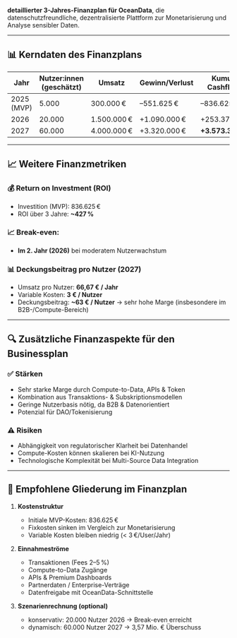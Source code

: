 **detaillierter 3-Jahres-Finanzplan für OceanData**, die datenschutzfreundliche, dezentralisierte Plattform zur Monetarisierung und Analyse sensibler Daten.

---

## 📊 **Kerndaten des Finanzplans**

| Jahr        | Nutzer:innen (geschätzt) | Umsatz         | Gewinn/Verlust     | Kumul. Cashflow    |
|-------------|---------------------------|----------------|---------------------|---------------------|
| 2025 (MVP)  | 5.000                     | 300.000 €      | –551.625 €          | –836.625 €          |
| 2026        | 20.000                    | 1.500.000 €    | +1.090.000 €        | +253.375 €          |
| 2027        | 60.000                    | 4.000.000 €    | +3.320.000 €        | **+3.573.375 €**    |

---

## 📈 **Weitere Finanzmetriken**

### 💰 **Return on Investment (ROI)**
- Investition (MVP): 836.625 €
- ROI über 3 Jahre: **~427 %**

### 📈 **Break-even:**
- **Im 2. Jahr (2026)** bei moderatem Nutzerwachstum

### 📊 **Deckungsbeitrag pro Nutzer (2027)**
- Umsatz pro Nutzer: **66,67 € / Jahr**
- Variable Kosten: **3 € / Nutzer**
- Deckungsbeitrag: **~63 € / Nutzer** → sehr hohe Marge (insbesondere im B2B-/Compute-Bereich)

---

## 🔍 **Zusätzliche Finanzaspekte für den Businessplan**

### ✅ **Stärken**
- Sehr starke Marge durch Compute-to-Data, APIs & Token
- Kombination aus Transaktions- & Subskriptionsmodellen
- Geringe Nutzerbasis nötig, da B2B & Datenorientiert
- Potenzial für DAO/Tokenisierung

### ⚠️ **Risiken**
- Abhängigkeit von regulatorischer Klarheit bei Datenhandel
- Compute-Kosten können skalieren bei KI-Nutzung
- Technologische Komplexität bei Multi-Source Data Integration

---

## 🧾 **Empfohlene Gliederung im Finanzplan**

1. **Kostenstruktur**
   - Initiale MVP-Kosten: 836.625 €
   - Fixkosten sinken im Vergleich zur Monetarisierung
   - Variable Kosten bleiben niedrig (< 3 €/User/Jahr)

2. **Einnahmeströme**
   - Transaktionen (Fees 2–5 %)
   - Compute-to-Data Zugänge
   - APIs & Premium Dashboards
   - Partnerdaten / Enterprise-Verträge
   - Datenfreigabe mit OceanData-Schnittstelle

3. **Szenarienrechnung (optional)**
   - konservativ: 20.000 Nutzer 2026 → Break-even erreicht
   - dynamisch: 60.000 Nutzer 2027 → 3,57 Mio. € Überschuss

